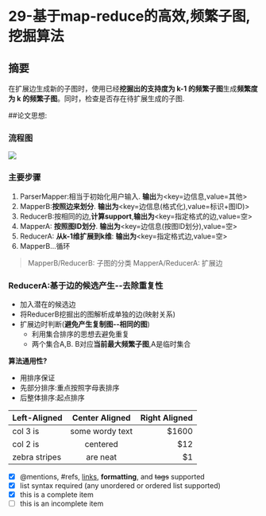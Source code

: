 29-基于map-reduce的高效,频繁子图,挖掘算法
===


摘要
---
在扩展边生成新的子图时，使用已经**挖掘出的支持度为 k-1 的频繁子图**生成**频繁度为 k 的频繁子图**。同时，检查是否存在待扩展生成的子图.

##论文思想:



### 流程图
![](http://i.imgur.com/sbrxaFc.jpg)
### 主要步骤
1. ParserMapper:相当于初始化用户输入. **输出**为<key=边信息,value=其他>
2. MapperB:**按照边来划分**. **输出为**<key=边信息(格式化),value=标识+图ID)>
3. ReducerB:按相同的边,**计算support**,**输出为**<key=指定格式的边,value=空>
4. MapperA: **按照图ID划分**. **输出为**<key=边信息(按图ID划分),value=空>
5. ReducerA: **从k-1维扩展到k维**: **输出为**<key=指定格式边,value=空>
6. MapperB...循环

>MapperB/ReducerB: 子图的分类
>MapperA/ReducerA: 扩展边

### **ReducerA**:基于边的候选产生--去除重复性

- 加入潜在的候选边<br>
- 将ReducerB挖掘出的图解析成单独的边(映射关系)<br>
- 扩展边时判断(**避免产生复制图--相同的图**)
	- 利用集合排序的思想去避免重复
	- 两个集合A,B. B对应**当前最大频繁子图**,A是临时集合

**算法通用性?**

- 用排序保证
- 先部分排序:重点按照字母表排序
- 后整体排序:起点排序

| Left-Aligned  | Center Aligned  | Right Aligned |
| :------------ |:---------------:| -----:|
| col 3 is      | some wordy text | $1600 |
| col 2 is      | centered        |   $12 |
| zebra stripes | are neat        |    $1 |

- [x] @mentions, #refs, [links](), **formatting**, and <del>tags</del> supported
- [x] list syntax required (any unordered or ordered list supported)
- [x] this is a complete item
- [ ] this is an incomplete item
